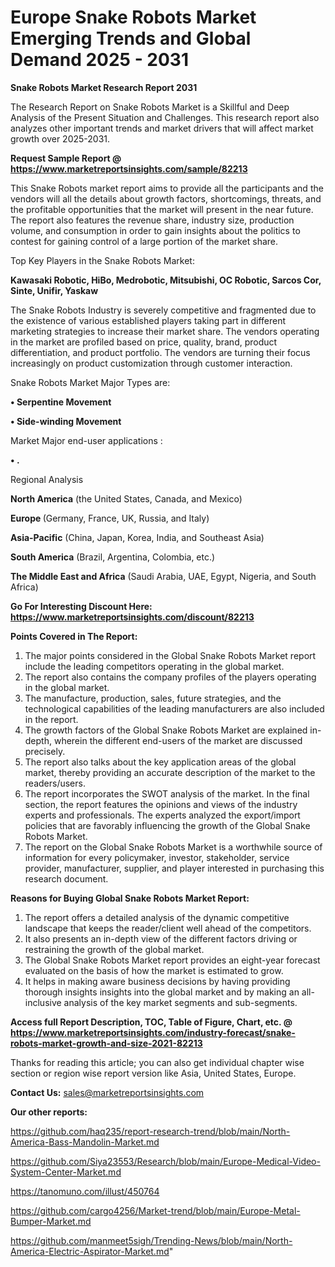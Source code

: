  # Europe Snake Robots Market Emerging Trends and Global Demand 2025 - 2031

<strong>Snake Robots Market Research Report 2031</strong>

The Research Report on Snake Robots Market is a Skillful and Deep Analysis of the Present Situation and Challenges. This research report also analyzes other important trends and market drivers that will affect market growth over 2025-2031.

<strong>Request Sample Report @ <a href=https://www.marketreportsinsights.com/sample/82213>https://www.marketreportsinsights.com/sample/82213</a></strong>

This Snake Robots market report aims to provide all the participants and the vendors will all the details about growth factors, shortcomings, threats, and the profitable opportunities that the market will present in the near future. The report also features the revenue share, industry size, production volume, and consumption in order to gain insights about the politics to contest for gaining control of a large portion of the market share.

Top Key Players in the Snake Robots Market:

<strong>Kawasaki Robotic, HiBo, Medrobotic, Mitsubishi, OC Robotic, Sarcos Cor, Sinte, Unifir, Yaskaw</strong>

The Snake Robots Industry is severely competitive and fragmented due to the existence of various established players taking part in different marketing strategies to increase their market share. The vendors operating in the market are profiled based on price, quality, brand, product differentiation, and product portfolio. The vendors are turning their focus increasingly on product customization through customer interaction.

Snake Robots Market Major Types are:

<strong>• Serpentine Movement

• Side-winding Movement</strong>

Market Major end-user applications :

<strong>• .</strong>

Regional Analysis

</u><strong><b>North America</b></strong> (the United States, Canada, and Mexico)

<strong><b>Europe </b></strong>(Germany, France, UK, Russia, and Italy)

<strong><b>Asia-Pacific</b></strong> (China, Japan, Korea, India, and Southeast Asia)

<strong><b>South America</b></strong> (Brazil, Argentina, Colombia, etc.)

<strong><b>The Middle East and Africa</b></strong> (Saudi Arabia, UAE, Egypt, Nigeria, and South Africa)

<strong>Go For Interesting Discount Here: <a href=https://www.marketreportsinsights.com/discount/82213>https://www.marketreportsinsights.com/discount/82213</a></strong>

<strong>Points Covered in The Report:</strong>
<ol>
  <li>The major points considered in the Global Snake Robots Market report include the leading competitors operating in the global market.</li>
  <li>The report also contains the company profiles of the players operating in the global market.</li>
  <li>The manufacture, production, sales, future strategies, and the technological capabilities of the leading manufacturers are also included in the report.</li>
  <li>The growth factors of the Global Snake Robots Market are explained in-depth, wherein the different end-users of the market are discussed precisely.</li>
  <li>The report also talks about the key application areas of the global market, thereby providing an accurate description of the market to the readers/users.</li>
  <li>The report incorporates the SWOT analysis of the market. In the final section, the report features the opinions and views of the industry experts and professionals. The experts analyzed the export/import policies that are favorably influencing the growth of the Global Snake Robots Market.</li>
  <li>The report on the Global Snake Robots Market is a worthwhile source of information for every policymaker, investor, stakeholder, service provider, manufacturer, supplier, and player interested in purchasing this research document.</li>
</ol>
<strong>Reasons for Buying Global Snake Robots Market Report:</strong>

<ol>
  <li>The report offers a detailed analysis of the dynamic competitive landscape that keeps the reader/client well ahead of the competitors.</li>
  <li>It also presents an in-depth view of the different factors driving or restraining the growth of the global market.</li>
  <li>The Global Snake Robots Market report provides an eight-year forecast evaluated on the basis of how the market is estimated to grow.</li>
  <li>It helps in making aware business decisions by having providing thorough insights insights into the global market and by making an all-inclusive analysis of the key market segments and sub-segments.</li>
</ol>
<strong>Access full Report Description, TOC, Table of Figure, Chart, etc. @ <a href=https://www.marketreportsinsights.com/industry-forecast/snake-robots-market-growth-and-size-2021-82213>https://www.marketreportsinsights.com/industry-forecast/snake-robots-market-growth-and-size-2021-82213</a></strong>


Thanks for reading this article; you can also get individual chapter wise section or region wise report version like Asia, United States, Europe.

<strong>Contact Us:</strong>
sales@marketreportsinsights.com

<strong>Our other reports:</strong>

<a href=https://github.com/haq235/report-research-trend/blob/main/North-America-Bass-Mandolin-Market.md>https://github.com/haq235/report-research-trend/blob/main/North-America-Bass-Mandolin-Market.md</a>

<a href=https://github.com/Siya23553/Research/blob/main/Europe-Medical-Video-System-Center-Market.md>https://github.com/Siya23553/Research/blob/main/Europe-Medical-Video-System-Center-Market.md</a>

<a href=https://tanomuno.com/illust/450764>https://tanomuno.com/illust/450764</a>

<a href=https://github.com/cargo4256/Market-trend/blob/main/Europe-Metal-Bumper-Market.md>https://github.com/cargo4256/Market-trend/blob/main/Europe-Metal-Bumper-Market.md</a>

<a href=https://github.com/manmeet5sigh/Trending-News/blob/main/North-America-Electric-Aspirator-Market.md>https://github.com/manmeet5sigh/Trending-News/blob/main/North-America-Electric-Aspirator-Market.md</a>"
